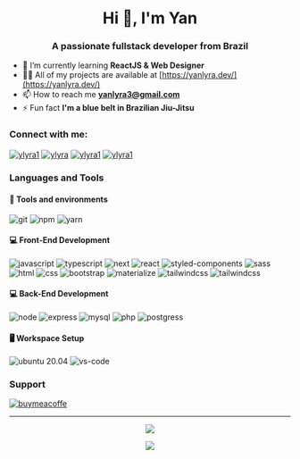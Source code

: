 <h1 align="center">Hi 👋, I'm Yan</h1>
<h3 align="center">A passionate fullstack developer from Brazil</h3>

- 🌱 I’m currently learning **ReactJS & Web Designer**
- 👨‍💻 All of my projects are available at [https://yanlyra.dev/](https://yanlyra.dev/)
- 📫 How to reach me **yanlyra3@gmail.com**
- ⚡ Fun fact **I'm a blue belt in Brazilian Jiu-Jitsu**

<h3 align="left">Connect with me:</h3>
<p align="left">
  <a href="https://twitter.com/ylyra1" target="blank"><img align="center" src="https://img.shields.io/badge/Twitter-1DA1F2?style=for-the-badge&logo=twitter&logoColor=white" alt="ylyra1" /></a>
  <a href="https://linkedin.com/in/ylyra" target="blank"><img align="center" src="https://img.shields.io/badge/LinkedIn-00A0DC?style=for-the-badge&logo=linkedin&logoColor=white" alt="ylyra" /></a>
  <a href="https://fb.com/ylyra1" target="blank"><img align="center" src="https://img.shields.io/badge/Facebook-385898?style=for-the-badge&logo=facebook&logoColor=white" alt="ylyra1" /></a>
  <a href="https://instagram.com/ylyra1" target="blank"><img align="center" src="https://img.shields.io/badge/Instagram-405DE6?style=for-the-badge&logo=instagram&logoColor=white" alt="ylyra1" /></a>
</p>

### Languages and Tools

#### :wrench: Tools and environments

![git](https://img.shields.io/badge/Git-F05032.svg?style=for-the-badge&logo=git&logoColor=white)
![npm](https://img.shields.io/badge/NPM-CB3837.svg?style=for-the-badge&logo=npm&logoColor=white)
![yarn](https://img.shields.io/badge/Yarn-2C8EBB.svg?style=for-the-badge&logo=yarn&logoColor=white)

#### :computer: Front-End Development

![javascript](https://img.shields.io/badge/JavaScript-F7DF1E?style=for-the-badge&logo=javascript&logoColor=black)
![typescript](https://img.shields.io/badge/TypeScript-3178C6?style=for-the-badge&logo=typescript&logoColor=white)
![next](https://img.shields.io/badge/Next-000000?style=for-the-badge&logo=nextdotjs&logoColor=FFFFFF)
![react](https://img.shields.io/badge/React-20232A?style=for-the-badge&logo=react&logoColor=61DAFB)
![styled-components](https://img.shields.io/badge/styled_components-DB7093?style=for-the-badge&logo=styled-components&logoColor=white)
![sass](https://img.shields.io/badge/Sass-CF649A?style=for-the-badge&logo=sass&logoColor=white)
![html](https://img.shields.io/badge/HTML5-E34F26?style=for-the-badge&logo=html5&logoColor=white)
![css](https://img.shields.io/badge/CSS3-1572B6?style=for-the-badge&logo=css3&logoColor=white)
![bootstrap](https://img.shields.io/badge/Bootstrap-7952b3?style=for-the-badge&logo=bootstrap&logoColor=white)
![materialize](https://img.shields.io/badge/Materialize-ee6e73?style=for-the-badge&logo=materializecss&logoColor=white)
![tailwindcss](https://img.shields.io/badge/Tailwind-22d3ee?style=for-the-badge&logo=tailwindcss&logoColor=white)
![tailwindcss](https://img.shields.io/badge/Chakra-319795?style=for-the-badge&logo=chakra-ui&logoColor=white)

#### :computer: Back-End Development

![node](https://img.shields.io/badge/Node.js-43853D?style=for-the-badge&logo=node.js&logoColor=white)
![express](https://img.shields.io/badge/Express.js-404D59?style=for-the-badge)
![mysql](https://img.shields.io/badge/MySQL-00000F?style=for-the-badge&logo=mysql&logoColor=white)
![php](https://img.shields.io/badge/PHP-777BB4?style=for-the-badge&logo=php&logoColor=white)
![postgress](https://img.shields.io/badge/PostgreSQL-316192?style=for-the-badge&logo=postgresql&logoColor=white)

#### 🖥️ Workspace Setup

![ubuntu 20.04](https://img.shields.io/badge/Ubuntu-e95420?style=for-the-badge&logo=ubuntu&logoColor=white)
![vs-code](https://img.shields.io/badge/VS_Code-007ACC?style=for-the-badge&logo=Visual-Studio-Code&logoColor=white)

### Support

[![buymeacoffe](https://img.buymeacoffee.com/button-api/?text=Buy%20me%20a%20coffee&emoji=&slug=ylyra&button_colour=FFDD00&font_colour=000000&font_family=Cookie&outline_colour=000000&coffee_colour=ffffff)](https://www.buymeacoffee.com/ylyra)

_____

<p align="center">
<a align="center"><img src="https://github-readme-stats.vercel.app/api/top-langs?username=ylyra&show_icons=true&hide_border=true&count_private=true&theme=vision-friendly-dark&title_color=7159c1&icon_color=7159c1&layout=compact" /></a>
</p> 
 
<p align="center">
<a><img src="https://github-readme-stats.vercel.app/api?username=ylyra&show_icons=true&hide_border=true&count_private=true&theme=vision-friendly-dark&title_color=7159c1&icon_color=7159c1&hide=stars,issues" /></a>
</p>
